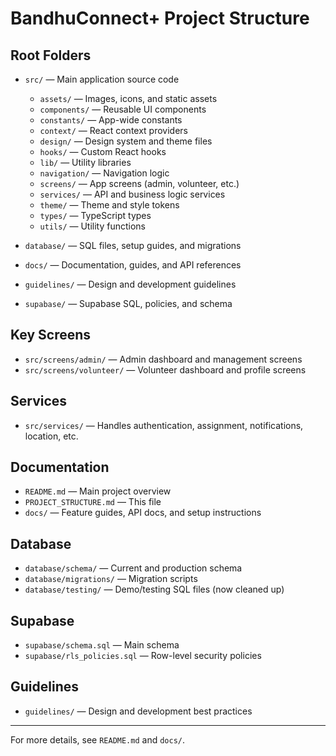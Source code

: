 # BandhuConnect+ Project Structure

## Root Folders

- `src/` — Main application source code

  - `assets/` — Images, icons, and static assets
  - `components/` — Reusable UI components
  - `constants/` — App-wide constants
  - `context/` — React context providers
  - `design/` — Design system and theme files
  - `hooks/` — Custom React hooks
  - `lib/` — Utility libraries
  - `navigation/` — Navigation logic
  - `screens/` — App screens (admin, volunteer, etc.)
  - `services/` — API and business logic services
  - `theme/` — Theme and style tokens
  - `types/` — TypeScript types
  - `utils/` — Utility functions

- `database/` — SQL files, setup guides, and migrations
- `docs/` — Documentation, guides, and API references
- `guidelines/` — Design and development guidelines
- `supabase/` — Supabase SQL, policies, and schema

## Key Screens

- `src/screens/admin/` — Admin dashboard and management screens
- `src/screens/volunteer/` — Volunteer dashboard and profile screens

## Services

- `src/services/` — Handles authentication, assignment, notifications, location, etc.

## Documentation

- `README.md` — Main project overview
- `PROJECT_STRUCTURE.md` — This file
- `docs/` — Feature guides, API docs, and setup instructions

## Database

- `database/schema/` — Current and production schema
- `database/migrations/` — Migration scripts
- `database/testing/` — Demo/testing SQL files (now cleaned up)

## Supabase

- `supabase/schema.sql` — Main schema
- `supabase/rls_policies.sql` — Row-level security policies

## Guidelines

- `guidelines/` — Design and development best practices

---

For more details, see `README.md` and `docs/`.

